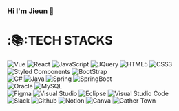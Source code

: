 ### Hi I'm Jieun 👋

# :📚:TECH STACKS
<div>
  <img alt="Vue" src ="https://img.shields.io/badge/Vue.js-35495E?style=for-the-badge&logo=vue.js&logoColor=4FC08D"/>
  <img alt="React" src ="https://img.shields.io/badge/React-20232A?style=for-the-badge&logo=react&logoColor=61DAFB"/>
  <img alt="JavaScript" src ="https://img.shields.io/badge/JavaScript-F7DF1E.svg?&style=for-the-badge&logo=JavaScript&logoColor=black"/> 
  <img alt="JQuery" src="https://img.shields.io/badge/JQUERY-0769AD?style=for-the-badge&logo=jquery&logoColor=white"/> 
  <img alt="HTML5" src="https://img.shields.io/badge/HTML5-E34F26?style=for-the-badge&logo=html5&logoColor=white"/> 
  <img alt="CSS3" src="https://img.shields.io/badge/CSS3-1572B6?style=for-the-badge&logo=css3&logoColor=white"/> 
  <img alt="Styled Components" src ="https://img.shields.io/badge/styled--components-DB7093?style=for-the-badge&logo=styled-components&logoColor=white"/>
  <img alt="BootStrap" src="https://img.shields.io/badge/Bootstrap-563D7C?style=for-the-badge&logo=bootstrap&logoColor=white"/> 
</div>

<div>
  <img alt="C#" src="https://img.shields.io/badge/C%23-239120?style=for-the-badge&logo=c-sharp&logoColor=white"/>
  <img alt="Java" src="https://img.shields.io/badge/Java-ED8B00?style=for-the-badge&logo=openjdk&logoColor=white"/>
  <img alt="Spring" src="https://img.shields.io/badge/Spring-6DB33F?style=for-the-badge&logo=spring&logoColor=white"/> 
  <img alt="SpringBoot" src="https://img.shields.io/badge/springboot-6DB33F?style=for-the-badge&logo=springboot&logoColor=white"/> 
</div>

<div>
  <img alt="Oracle" src ="https://img.shields.io/badge/Oracle-F80000?style=for-the-badge&logo=oracle&logoColor=black"/>
  <img alt="MySQL" src="https://img.shields.io/badge/MySQL-00000F?style=for-the-badge&logo=mysql&logoColor=white">
</div>

<div>
  <img alt="Figma" src ="https://img.shields.io/badge/Figma-F24E1E.svg?&style=for-the-badge&logo=Figma&logoColor=white"/> 
  <img alt="Visual Studio" src ="https://img.shields.io/badge/Visual Studio-5C2D91?style=for-the-badge&logo=visual%20studio&logoColor=white"/> 
  <img alt="Eclipse" src ="https://img.shields.io/badge/Eclipse-2C2255?style=for-the-badge&logo=eclipse&logoColor=white"/> 
  <img alt="Visual Studio Code" src ="https://img.shields.io/badge/Visual Studio Code-007ACC.svg?&style=for-the-badge&logo=visualstudiocode&logoColor=white"/> 
</div>

<div>
  <img alt="Slack" src ="https://img.shields.io/badge/Slack-4A154B.svg?&style=for-the-badge&logo=Slack&logoColor=white"/> 
  <img alt="Github" src ="https://img.shields.io/badge/Github-181717.svg?&style=for-the-badge&logo=Github&logoColor=white"/> 
  <img alt="Notion" src ="https://img.shields.io/badge/Notion-000000.svg?&style=for-the-badge&logo=Notion&logoColor=white"/> 
  <img alt="Canva" src ="https://img.shields.io/badge/Canva-%2300C4CC.svg?style=for-the-badge&logo=Canva&logoColor=white"/> 
  <img alt="Gather Town" src ="https://img.shields.io/badge/Gather Town-003DFF.svg?style=for-the-badge&logo=Gather Town&logoColor=white"/>
</div>

<!--
**wldms819/wldms819** is a ✨ _special_ ✨ repository because its `README.md` (this file) appears on your GitHub profile.

Here are some ideas to get you started:

- 🔭 I’m currently working on ...
- 🌱 I’m currently learning ...
- 👯 I’m looking to collaborate on ...
- 🤔 I’m looking for help with ...
- 💬 Ask me about ...
- 📫 How to reach me: ...
- 😄 Pronouns: ...
- ⚡ Fun fact: ...
-->
